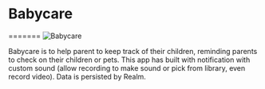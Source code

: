 # Babycare


=======
![Babycare](http://url/to/img.png)

Babycare is to help parent to keep track of their children, reminding parents to check on their children or pets. This app has built with notification with custom sound (allow recording to make sound or pick from library, even record video). Data is persisted by Realm.
